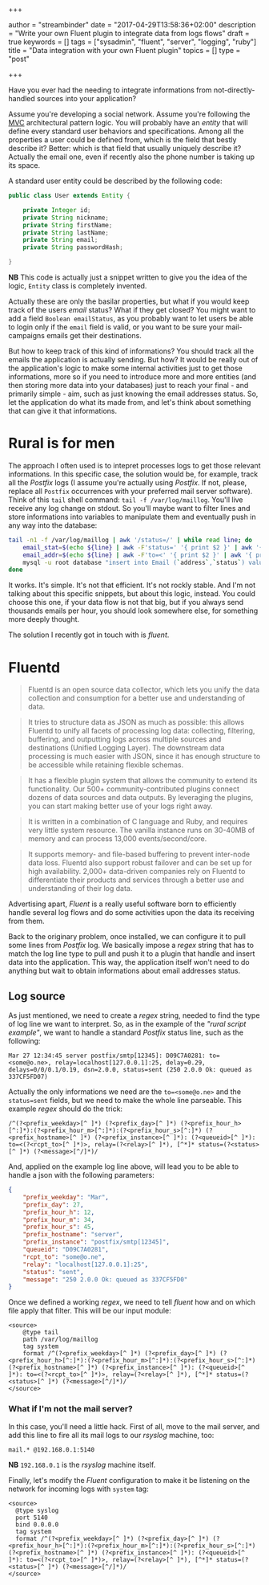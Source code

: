 +++

author = "streambinder"
date = "2017-04-29T13:58:36+02:00"
description = "Write your own Fluent plugin to integrate data from logs flows"
draft = true
keywords = []
tags = ["sysadmin", "fluent", "server", "logging", "ruby"]
title = "Data integration with your own Fluent plugin"
topics = []
type = "post"

+++

Have you ever had the needing to integrate informations from not-directly-handled sources into your application?

Assume you're developing a social network. Assume you're following the [MVC](https://it.wikipedia.org/wiki/Model-View-Controller) architectural pattern logic. You will probably have an _entity_ that will define every standard user behaviors and specifications. Among all the properties a user could be defined from, which is the field that bestly describe it? Better: which is that field that usually uniquely describe it? Actually the email one, even if recently also the phone number is taking up its space.

A standard user entity could be described by the following code:

```java
public class User extends Entity {

    private Integer id;
    private String nickname;
    private String firstName;
    private String lastName;
    private String email;
    private String passwordHash;

}
```

**NB** This code is actually just a snippet written to give you the idea of the logic, `Entity` class is completely invented.

Actually these are only the basilar properties, but what if you would keep track of the users _email_ status? What if they get closed? You might want to add a field `Boolean emailStatus`, as you probably want to let users be able to login only if the `email` field is valid, or you want to be sure your mail-campaigns emails get their destinations.

But how to keep track of this kind of informations? You should track all the emails the application is actually sending. But how? It would be really out of the application's logic to make some internal activities just to get those informations, more so if you need to introduce more and more entities (and then storing more data into your databases) just to reach your final - and primarily simple - aim, such as just knowing the email addresses status. So, let the application do what its made from, and let's think about something that can give it that informations.

# Rural is for men

The approach I often used is to intepret processes logs to get those relevant informations. In this specific case, the solution would be, for example, track all the _Postfix_ logs (I assume you're actually using _Postfix_. If not, please, replace all `Postfix` occurrences with your preferred mail server software). Think of this `tail` shell command: `tail -f /var/log/maillog`. You'll live receive any log change on stdout. So you'll maybe want to filter lines and store informations into variables to manipulate them and eventually push in any way into the database:

```bash
tail -n1 -f /var/log/maillog | awk '/status=/' | while read line; do
    email_stat=$(echo ${line} | awk -F'status=' '{ print $2 }' | awk '{ print $1 }')
    email_addr=$(echo ${line} | awk -F'to=<' '{ print $2 }' | awk '{ print $1 }')
    mysql -u root database "insert into Email (`address`,`status`) values ('${email_addr}','${email_stat}');"
done
```

It works. It's simple. It's not that efficient. It's not rockly stable. And I'm not talking about this specific snippets, but about this logic, instead. You could choose this one, if your data flow is not that big, but if you always send thousands emails per hour, you should look somewhere else, for something more deeply thought.

The solution I recently got in touch with is _fluent_.

# Fluentd

> Fluentd is an open source data collector, which lets you unify the data collection and consumption for a better use and understanding of data.

> It tries to structure data as JSON as much as possible: this allows Fluentd to unify all facets of processing log data: collecting, filtering, buffering, and outputting logs across multiple sources and destinations (Unified Logging Layer). The downstream data processing is much easier with JSON, since it has enough structure to be accessible while retaining flexible schemas.

> It has a flexible plugin system that allows the community to extend its functionality. Our 500+ community-contributed plugins connect dozens of data sources and data outputs. By leveraging the plugins, you can start making better use of your logs right away.

> It is written in a combination of C language and Ruby, and requires very little system resource. The vanilla instance runs on 30-40MB of memory and can process 13,000 events/second/core.

> It supports memory- and file-based buffering to prevent inter-node data loss. Fluentd also support robust failover and can be set up for high availability. 2,000+ data-driven companies rely on Fluentd to differentiate their products and services through a better use and understanding of their log data.

Advertising apart, _Fluent_ is a really useful software born to efficiently handle several log flows and do some activities upon the data its receiving from them.

Back to the originary problem, once installed, we can configure it to pull some lines from _Postfix_ log. We basically impose a _regex_ string that has to match the log line type to pull and push it to a plugin that handle and insert data into the application. This way, the application itself won't need to do anything but wait to obtain informations about email addresses status.

## Log source

As just mentioned, we need to create a _regex_ string, needed to find the type of log line we want to interpret. So, as in the example of the _"rural script example"_, we want to handle a standard _Postfix_ status line, such as the following:

```
Mar 27 12:34:45 server postfix/smtp[12345]: D09C7A0281: to=<some@o.ne>, relay=localhost[127.0.0.1]:25, delay=0.29, delays=0/0/0.1/0.19, dsn=2.0.0, status=sent (250 2.0.0 Ok: queued as 337CF5FD07)
```

Actually the only informations we need are the `to=<some@o.ne>` and the `status=sent` fields, but we need to make the whole line parseable. This example _regex_ should do the trick:

```
/^(?<prefix_weekday>[^ ]*) (?<prefix_day>[^ ]*) (?<prefix_hour_h>[^:]*):(?<prefix_hour_m>[^:]*):(?<prefix_hour_s>[^:]*) (?<prefix_hostname>[^ ]*) (?<prefix_instance>[^ ]*): (?<queueid>[^ ]*): to=<(?<rcpt_to>[^ ]*)>, relay=(?<relay>[^ ]*), [^*]* status=(?<status>[^ ]*) (?<message>[^/]*)/
```

And, applied on the example log line above, will lead you to be able to handle a json with the following parameters:

```json
{
    "prefix_weekday": "Mar",
    "prefix_day": 27,
    "prefix_hour_h": 12,
    "prefix_hour_m": 34,
    "prefix_hour_s": 45,
    "prefix_hostname": "server",
    "prefix_instance": "postfix/smtp[12345]",
    "queueid": "D09C7A0281",
    "rcpt_to": "some@o.ne",
    "relay": "localhost[127.0.0.1]:25",
    "status": "sent",
    "message": "250 2.0.0 Ok: queued as 337CF5FD0"
}
```

Once we defined a working _regex_, we need to tell _fluent_ how and on which file apply that filter. This will be our input module:

```
<source>
    @type tail
    path /var/log/maillog
    tag system
    format /^(?<prefix_weekday>[^ ]*) (?<prefix_day>[^ ]*) (?<prefix_hour_h>[^:]*):(?<prefix_hour_m>[^:]*):(?<prefix_hour_s>[^:]*) (?<prefix_hostname>[^ ]*) (?<prefix_instance>[^ ]*): (?<queueid>[^ ]*): to=<(?<rcpt_to>[^ ]*)>, relay=(?<relay>[^ ]*), [^*]* status=(?<status>[^ ]*) (?<message>[^/]*)/
</source>
```

### What if I'm not the mail server?

In this case, you'll need a little hack. First of all, move to the mail server, and add this line to fire all its mail logs to our _rsyslog_ machine, too:
```
mail.* @192.168.0.1:5140
```
**NB** `192.168.0.1` is the _rsyslog_ machine itself.

Finally, let's modify the _Fluent_ configuration to make it be listening on the network for incoming logs with `system` tag:
```
<source>
  @type syslog
  port 5140
  bind 0.0.0.0
  tag system
  format /^(?<prefix_weekday>[^ ]*) (?<prefix_day>[^ ]*) (?<prefix_hour_h>[^:]*):(?<prefix_hour_m>[^:]*):(?<prefix_hour_s>[^:]*) (?<prefix_hostname>[^ ]*) (?<prefix_instance>[^ ]*): (?<queueid>[^ ]*): to=<(?<rcpt_to>[^ ]*)>, relay=(?<relay>[^ ]*), [^*]* status=(?<status>[^ ]*) (?<message>[^/]*)/
</source>
```
